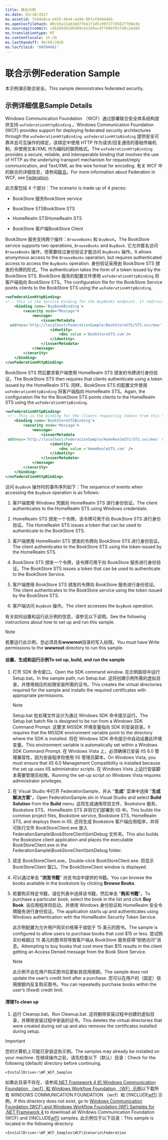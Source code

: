 ```yaml
---
title: 联合示例
ms.date: 03/30/2017
ms.assetid: 7e9da0ca-e925-4644-aa96-8bfaf649d4bb
ms.openlocfilehash: 00cb9a13a01687fb41f1d5c09f277d582f706e3b
ms.sourcegitcommit: cdb295dd1db589ce5169ac9ff096f01fd0c2da9d
ms.translationtype: MT
ms.contentlocale: zh-CN
ms.lasthandoff: 06/09/2020
ms.locfileid: "84594681"
---
```

# <a name="federation-sample"></a><span data-ttu-id="24c16-102">联合示例</span><span class="sxs-lookup"><span data-stu-id="24c16-102">Federation Sample</span></span>
<span data-ttu-id="24c16-103">本示例演示联合安全。</span><span class="sxs-lookup"><span data-stu-id="24c16-103">This sample demonstrates federated security.</span></span>  
  
## <a name="sample-details"></a><span data-ttu-id="24c16-104">示例详细信息</span><span class="sxs-lookup"><span data-stu-id="24c16-104">Sample Details</span></span>  
 <span data-ttu-id="24c16-105">Windows Communication Foundation （WCF）通过部署联合安全体系结构提供支持 `wsFederationHttpBinding` 。</span><span class="sxs-lookup"><span data-stu-id="24c16-105">Windows Communication Foundation (WCF) provides support for deploying federated security architectures through the `wsFederationHttpBinding`.</span></span> <span data-ttu-id="24c16-106">`wsFederationHttpBinding` 提供安全可靠并且可互操作的绑定，该绑定中使用 HTTP 作为请求/回复通信的基础传输机制，并使用文本/XML 作为编码的联网格式。</span><span class="sxs-lookup"><span data-stu-id="24c16-106">The `wsFederationHttpBinding` provides a secure, reliable, and interoperable binding that involves the use of HTTP as the underlying transport mechanism for request/reply communication, and Text/XML as the wire format for encoding.</span></span> <span data-ttu-id="24c16-107">有关 WCF 中的联合的详细信息，请参阅[联合](../feature-details/federation.md)。</span><span class="sxs-lookup"><span data-stu-id="24c16-107">For more information about Federation in WCF, see [Federation](../feature-details/federation.md).</span></span>  
  
 <span data-ttu-id="24c16-108">此方案包括 4 个部分：</span><span class="sxs-lookup"><span data-stu-id="24c16-108">The scenario is made up of 4 pieces:</span></span>  
  
- <span data-ttu-id="24c16-109">BookStore 服务</span><span class="sxs-lookup"><span data-stu-id="24c16-109">BookStore service</span></span>  
  
- <span data-ttu-id="24c16-110">BookStore STS</span><span class="sxs-lookup"><span data-stu-id="24c16-110">BookStore STS</span></span>  
  
- <span data-ttu-id="24c16-111">HomeRealm STS</span><span class="sxs-lookup"><span data-stu-id="24c16-111">HomeRealm STS</span></span>  
  
- <span data-ttu-id="24c16-112">BookStore 客户端</span><span class="sxs-lookup"><span data-stu-id="24c16-112">BookStore Client</span></span>  
  
 <span data-ttu-id="24c16-113">BookStore 服务支持两个操作：`BrowseBooks` 和 `BuyBook`。</span><span class="sxs-lookup"><span data-stu-id="24c16-113">The BookStore service supports two operations, `BrowseBooks` and `BuyBook`.</span></span> <span data-ttu-id="24c16-114">它允许匿名访问 `BrowseBooks` 操作，但需要经过身份验证才能访问 `BuyBooks` 操作。</span><span class="sxs-lookup"><span data-stu-id="24c16-114">It allows anonymous access to the `BrowseBooks` operation, but requires authenticated access to access the `BuyBooks` operation.</span></span> <span data-ttu-id="24c16-115">身份验证采用由 BookStore STS 颁发的令牌的形式。</span><span class="sxs-lookup"><span data-stu-id="24c16-115">The authentication takes the form of a token issued by the BookStore STS.</span></span> <span data-ttu-id="24c16-116">BookStore 服务的配置文件使用 `wsFederationHttpBinding` 将客户端指向 BookStore STS。</span><span class="sxs-lookup"><span data-stu-id="24c16-116">The configuration file for the BookStore Service points clients to the BookStore STS using the `wsFederationHttpBinding`.</span></span>  
  
```xml  
<wsFederationHttpBinding>  
<!-- This is the Service binding for the BuyBooks endpoint. It redirects clients to the BookStore STS -->  
    <binding name='BuyBookBinding'>  
        <security mode="Message">  
            <message>  
                <issuerMetadata  
  address='http://localhost/FederationSample/BookStoreSTS/STS.svc/mex' >  
                    <identity>  
                        <dns value ='BookStoreSTS.com'/>  
                    </identity>  
                </issuerMetadata>  
            </message>  
        </security>  
    </binding>  
</wsFederationHttpBinding>  
```  
  
 <span data-ttu-id="24c16-117">BookStore STS 然后要求客户端使用 HomeRealm STS 颁发的令牌进行身份验证。</span><span class="sxs-lookup"><span data-stu-id="24c16-117">The BookStore STS then requires that clients authenticate using a token issued by the HomeRealm STS.</span></span> <span data-ttu-id="24c16-118">同样，BookStore STS 的配置文件使用 `wsFederationHttpBinding` 将客户端指向 HomeRealm STS。</span><span class="sxs-lookup"><span data-stu-id="24c16-118">Again, the configuration file for the BookStore STS points clients to the HomeRealm STS using the `wsFederationHttpBinding`.</span></span>  
  
```xml  
<wsFederationHttpBinding>  
 <!-- This is the binding for the clients requesting tokens from this STS. It redirects clients to the HomeRealm STS -->  
    <binding name='BookStoreSTSBinding'>  
        <security mode='Message'>  
            <message>  
                <issuerMetadata  
 address='http://localhost/FederationSample/HomeRealmSTS/STS.svc/mex' >  
                    <identity>  
                        <dns value ='HomeRealmSTS.com' />  
                    </identity>  
                </issuerMetadata>  
            </message>  
        </security>  
    </binding>  
</wsFederationHttpBinding>  
```  
  
 <span data-ttu-id="24c16-119">访问 `BuyBook` 操作时的事件序列如下：</span><span class="sxs-lookup"><span data-stu-id="24c16-119">The sequence of events when accessing the `BuyBook` operation is as follows:</span></span>  
  
1. <span data-ttu-id="24c16-120">客户端使用 Windows 凭据向 HomeRealm STS 进行身份验证。</span><span class="sxs-lookup"><span data-stu-id="24c16-120">The client authenticates to the HomeRealm STS using Windows credentials.</span></span>  
  
2. <span data-ttu-id="24c16-121">HomeRealm STS 颁发一个令牌，该令牌可用于向 BookStore STS 进行身份验证。</span><span class="sxs-lookup"><span data-stu-id="24c16-121">The HomeRealm STS issues a token that can be used to authenticate to the BookStore STS.</span></span>  
  
3. <span data-ttu-id="24c16-122">客户端使用 HomeRealm STS 颁发的令牌向 BookStore STS 进行身份验证。</span><span class="sxs-lookup"><span data-stu-id="24c16-122">The client authenticates to the BookStore STS using the token issued by the HomeRealm STS.</span></span>  
  
4. <span data-ttu-id="24c16-123">BookStore STS 颁发一个令牌，该令牌可用于向 BookStore 服务进行身份验证。</span><span class="sxs-lookup"><span data-stu-id="24c16-123">The BookStore STS issues a token that can be used to authenticate to the BookStore Service.</span></span>  
  
5. <span data-ttu-id="24c16-124">客户端使用 BookStore STS 颁发的令牌向 BookStore 服务进行身份验证。</span><span class="sxs-lookup"><span data-stu-id="24c16-124">The client authenticates to the BookStore service using the token issued by the BookStore STS.</span></span>  
  
6. <span data-ttu-id="24c16-125">客户端访问 `BuyBook` 操作。</span><span class="sxs-lookup"><span data-stu-id="24c16-125">The client accesses the `BuyBook` operation.</span></span>  
  
 <span data-ttu-id="24c16-126">有关如何设置和运行此示例的信息，请参见以下说明。</span><span class="sxs-lookup"><span data-stu-id="24c16-126">See the following instructions about how to set up and run this sample.</span></span>  
  
> [!NOTE]
> <span data-ttu-id="24c16-127">若要运行此示例，您必须具有**wwwroot**目录的写入权限。</span><span class="sxs-lookup"><span data-stu-id="24c16-127">You must have Write permissions to the **wwwroot** directory to run this sample.</span></span>  
  
#### <a name="to-set-up-build-and-run-the-sample"></a><span data-ttu-id="24c16-128">设置、生成和运行示例</span><span class="sxs-lookup"><span data-stu-id="24c16-128">To set up, build, and run the sample</span></span>  
  
1. <span data-ttu-id="24c16-129">打开 SDK 命令窗口。</span><span class="sxs-lookup"><span data-stu-id="24c16-129">Open the SDK command window.</span></span> <span data-ttu-id="24c16-130">在示例路径中运行 Setup.bat。</span><span class="sxs-lookup"><span data-stu-id="24c16-130">In the sample path, run Setup.bat.</span></span> <span data-ttu-id="24c16-131">这将创建示例所需的虚拟目录，并使用相应的权限安装所需的证书。</span><span class="sxs-lookup"><span data-stu-id="24c16-131">This creates the virtual directories required for the sample and installs the required certificates with appropriate permissions.</span></span>  
  
    > [!NOTE]
    > <span data-ttu-id="24c16-132">Setup.bat 批处理文件设计为通过 Windows SDK 命令提示运行。</span><span class="sxs-lookup"><span data-stu-id="24c16-132">The Setup.bat batch file is designed to be run from a Windows SDK Command Prompt.</span></span> <span data-ttu-id="24c16-133">这要求 MSSDK 环境变量指向 SDK 的安装目录。</span><span class="sxs-lookup"><span data-stu-id="24c16-133">It requires that the MSSDK environment variable point to the directory where the SDK is installed.</span></span> <span data-ttu-id="24c16-134">将在 Windows SDK 命令提示中自动设置此环境变量。</span><span class="sxs-lookup"><span data-stu-id="24c16-134">This environment variable is automatically set within a Windows SDK Command Prompt.</span></span> <span data-ttu-id="24c16-135">在 Windows Vista 上，必须确保已安装 IIS 6.0 管理兼容性，因为安装程序将使用 IIS 管理员脚本。</span><span class="sxs-lookup"><span data-stu-id="24c16-135">On Windows Vista, you must ensure that IIS 6.0 Management Compatibility is installed because the set up uses IIS administrator scripts.</span></span> <span data-ttu-id="24c16-136">在 Windows Vista 上运行安装脚本需要管理员权限。</span><span class="sxs-lookup"><span data-stu-id="24c16-136">Running the set-up script on Windows Vista requires administrator privileges.</span></span>  
  
2. <span data-ttu-id="24c16-137">在 Visual Studio 中打开 FederationSample，并从 "**生成**" 菜单中选择 "**生成解决方案**"。</span><span class="sxs-lookup"><span data-stu-id="24c16-137">Open FederationSample.sln in Visual Studio and select **Build Solution** from the **Build** menu.</span></span> <span data-ttu-id="24c16-138">这将生成通用项目文件、Bookstore 服务、Bookstore STS、HomeRealm STS 并将它们部署到 IIS 中。</span><span class="sxs-lookup"><span data-stu-id="24c16-138">This builds the common project files, Bookstore service, Bookstore STS, HomeRealm STS, and deploys them in IIS.</span></span> <span data-ttu-id="24c16-139">还将生成 Bookstore 客户端应用程序，并将可执行文件 BookStoreClient.exe 放入 FederationSample\BookStoreClient\bin\Debug 文件夹。</span><span class="sxs-lookup"><span data-stu-id="24c16-139">This also builds the Bookstore client application and places the executable BookStoreClient.exe in the FederationSample\BookStoreClient\bin\Debug folder.</span></span>  
  
3. <span data-ttu-id="24c16-140">双击 BookStoreClient.exe。</span><span class="sxs-lookup"><span data-stu-id="24c16-140">Double-click BookStoreClient.exe.</span></span> <span data-ttu-id="24c16-141">将显示 BookStoreClient 窗口。</span><span class="sxs-lookup"><span data-stu-id="24c16-141">The BookStoreClient window is displayed.</span></span>  
  
4. <span data-ttu-id="24c16-142">可以通过单击 "**浏览书籍**" 浏览书店中提供的书籍。</span><span class="sxs-lookup"><span data-stu-id="24c16-142">You can browse the books available in the bookstore by clicking **Browse Books**.</span></span>  
  
5. <span data-ttu-id="24c16-143">若要购买特定书籍，请在列表中选择该书籍，然后单击 "**购买书籍**"。</span><span class="sxs-lookup"><span data-stu-id="24c16-143">To purchase a particular book, select the book in the list and click **Buy Book**.</span></span> <span data-ttu-id="24c16-144">该应用程序将启动，并使用 Windows 身份验证和 HomeRealm 安全令牌服务进行身份验证。</span><span class="sxs-lookup"><span data-stu-id="24c16-144">The application starts up and authenticates using Windows authentication with the HomeRealm Security Token Service.</span></span>  
  
     <span data-ttu-id="24c16-145">此示例配置为允许用户购买价格等于或低于 15 美元的图书。</span><span class="sxs-lookup"><span data-stu-id="24c16-145">The sample is configured to allow users to purchase books that cost $15 or less.</span></span> <span data-ttu-id="24c16-146">尝试购买价格超过 15 美元的图书将导致客户端从 BookStore 服务获得“拒绝访问”消息。</span><span class="sxs-lookup"><span data-stu-id="24c16-146">Attempting to buy books that cost more than $15 results in the client getting an Access Denied message from the Book Store Service.</span></span>  
  
    > [!NOTE]
    > <span data-ttu-id="24c16-147">此示例不会在用户购买图书后更新其信用限额。</span><span class="sxs-lookup"><span data-stu-id="24c16-147">The sample does not update the user’s credit limit after a purchase.</span></span> <span data-ttu-id="24c16-148">您可以在用户的（固定）信用限额内反复购买图书。</span><span class="sxs-lookup"><span data-stu-id="24c16-148">You can repeatedly purchase books within the user’s (fixed) credit limit.</span></span>  
  
#### <a name="to-clean-up"></a><span data-ttu-id="24c16-149">清理</span><span class="sxs-lookup"><span data-stu-id="24c16-149">To clean up</span></span>  
  
1. <span data-ttu-id="24c16-150">运行 Cleanup.bat。</span><span class="sxs-lookup"><span data-stu-id="24c16-150">Run Cleanup.bat.</span></span> <span data-ttu-id="24c16-151">这将删除安装过程中创建的虚拟目录，并移除安装过程中安装的证书。</span><span class="sxs-lookup"><span data-stu-id="24c16-151">This deletes the virtual directories that were created during set up and also removes the certificates installed during setup.</span></span>  
  
> [!IMPORTANT]
> <span data-ttu-id="24c16-152">您的计算机上可能已安装这些示例。</span><span class="sxs-lookup"><span data-stu-id="24c16-152">The samples may already be installed on your machine.</span></span> <span data-ttu-id="24c16-153">在继续操作之前，请先检查以下（默认）目录：</span><span class="sxs-lookup"><span data-stu-id="24c16-153">Check for the following (default) directory before continuing.</span></span>  
>
> `<InstallDrive>:\WF_WCF_Samples`  
>
> <span data-ttu-id="24c16-154">如果此目录不存在，请参阅[.NET Framework 4 的 Windows Communication Foundation （wcf）和 Windows Workflow Foundation （WF）示例](https://www.microsoft.com/download/details.aspx?id=21459)以下载所有 WINDOWS COMMUNICATION FOUNDATION （wcf）和 [!INCLUDE[wf1](../../../../includes/wf1-md.md)] 示例。</span><span class="sxs-lookup"><span data-stu-id="24c16-154">If this directory does not exist, go to [Windows Communication Foundation (WCF) and Windows Workflow Foundation (WF) Samples for .NET Framework 4](https://www.microsoft.com/download/details.aspx?id=21459) to download all Windows Communication Foundation (WCF) and [!INCLUDE[wf1](../../../../includes/wf1-md.md)] samples.</span></span> <span data-ttu-id="24c16-155">此示例位于以下目录：</span><span class="sxs-lookup"><span data-stu-id="24c16-155">This sample is located in the following directory.</span></span>  
>
> `<InstallDrive>:\WF_WCF_Samples\WCF\Scenario\Federation`  
